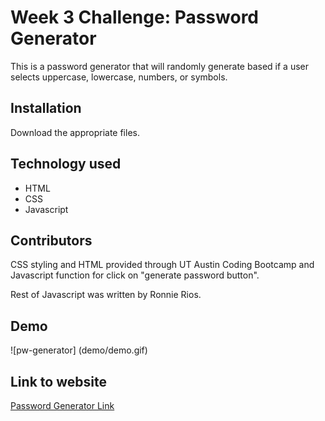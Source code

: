 # Week 3 Challenge: Password Generator

This is a password generator that will randomly generate based if a user selects uppercase, lowercase, numbers, or symbols.

## Installation

Download the appropriate files.

## Technology used
* HTML
* CSS
* Javascript

## Contributors
CSS styling and HTML provided through UT Austin Coding Bootcamp and Javascript function for click on "generate password button".

Rest of Javascript was written by Ronnie Rios.

## Demo
![pw-generator] 
(demo/demo.gif)

## Link to website
[Password Generator Link](https://ronnie-rios.github.io/week-3-pw-generator/)